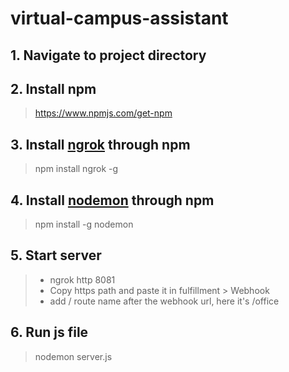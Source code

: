 # virtual-campus-assistant

## 1. Navigate to project directory 

## 2. Install npm 
> https://www.npmjs.com/get-npm

## 3. Install [ngrok](https://www.npmjs.com/package/ngrok) through npm
> npm install ngrok -g

## 4. Install [nodemon](https://www.npmjs.com/package/nodemon) through npm 
> npm install -g nodemon 

## 5. Start server
> * ngrok http 8081
> * Copy https path and paste it in fulfillment > Webhook
> * add / route name after the webhook url, here it's /office 

## 6. Run js file
> nodemon server.js
